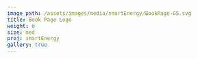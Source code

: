 ```yaml
---
image_path: /assets/images/media/smartEnergy/BookPage-05.svg
title: Book Page Logo
weight: 6
size: med
proj: smartEnergy
gallery: true
---
```

